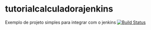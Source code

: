 # tutorialcalculadorajenkins
Exemplo de projeto simples para integrar com o jenkins
[![Build Status](https://travis-ci.org/alanblins/tutorialcalculadorajenkins.svg?branch=master)](https://travis-ci.org/alanblins/tutorialcalculadorajenkins)